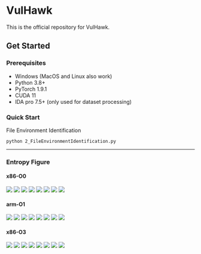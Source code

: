 # VulHawk
This is the official repository for VulHawk.

## Get Started
### Prerequisites
- Windows (MacOS and Linux also work)
- Python 3.8+
- PyTorch 1.9.1
- CUDA 11
- IDA pro 7.5+ (only used for dataset processing)

### Quick Start
File Environment Identification
```
python 2_FileEnvironmentIdentification.py
```

---

### Entropy Figure
#### x86-O0

![](figure/ent_pic/O0/clang-10_coreutils-8.30_base64.png)
![](figure/ent_pic/O0/clang-10_coreutils-8.30_expr.png)
![](figure/ent_pic/O0/clang-10_sqlite-autoconf-3370100_libsqlite3.so.png)
![](figure/ent_pic/O0/clang-10_curl-7.80.0_libcurl.so.png)
![](figure/ent_pic/O0/clang-10_curl-7.80.0_curl.png)
![](figure/ent_pic/O0/clang-10_putty-0.74_plink.png)
![](figure/ent_pic/O0/clang-10_putty-0.74_puttygen.png)
![](figure/ent_pic/O0/clang-10_libmicrohttpd-0.9.75_libmicrohttpd.so.png)

#### arm-O1

![](figure/ent_pic/O1/arm-64_wget2-2.0.0_libwget.so.png) 
![](figure/ent_pic/O1/arm-64_coreutils-8.30_expr.png)
![](figure/ent_pic/O1/arm-64_coreutils-8.30_id.png)
![](figure/ent_pic/O1/arm-64_curl-7.80.0_libcurl.so.png)
![](figure/ent_pic/O1/arm-64_curl-7.80.0_curl.png)
![](figure/ent_pic/O1/arm-64_sqlite-autoconf-3370100_sqlite3.png)
![](figure/ent_pic/O1/arm-64_putty-0.74_puttygen.png)
![](figure/ent_pic/O1/arm-64_libmicrohttpd-0.9.75_libmicrohttpd.so.png)

#### x86-O3

![](figure/ent_pic/O3/x86-64_coreutils-8.30_expr.png)
![](figure/ent_pic/O3/x86-64_sqlite-autoconf-3370100_sqlite3.png)
![](figure/ent_pic/O3/x86-64_coreutils-8.30_dir.png)
![](figure/ent_pic/O3/x86-64_wget2-2.0.0_libwget_xml.so.png)
![](figure/ent_pic/O3/x86-64_curl-7.80.0_curl.png)
![](figure/ent_pic/O3/x86-64_putty-0.74_plink.png)
![](figure/ent_pic/O3/x86-64_putty-0.74_puttygen.png)
![](figure/ent_pic/O3/x86-64_libmicrohttpd-0.9.75_libmicrohttpd.so.png)